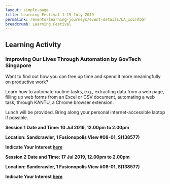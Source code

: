 ```yaml
---
layout: simple-page
title: Learning Festival 1-19 July 2019
permalink: /events/learning-journeys/event-details/LA_IoLTAbGT
breadcrumb: Learning Festival
---
```


## Learning Activity
### Improving Our Lives Through Automation by GovTech Singapore

Want to find out how you can free up time and spend it more meaningfully on productive work? 

Learn how to automate routine tasks, e.g., extracting data from a web page, filling up web forms from an Excel or CSV document, automating a web task, through KANTU, a Chrome browser extension. 

Lunch will be provided. Bring along your personal internet-accessible laptop if possible. 

__**Session 1**__
**Date and Time: 10 Jul 2019, 12.00pm to 2.00pm** 

**Location: Sandcrawler, 1 Fusionopolis View #08-01, S(138577)** 

**Indicate Your Interest [here](https://www.eventbrite.sg/e/improving-our-lives-through-automation-by-govtech-tickets-61979425129)** 

__**Session 2**__
**Date and Time: 17 Jul 2019, 12.00pm to 2.00pm** 

**Location: Sandcrawler, 1 Fusionopolis View #08-01, S(138577)** 

**Indicate Your Interest [here](https://www.eventbrite.sg/e/step-into-my-shoes-making-a-difference-as-a-probation-officer-tickets-61082209533)** 

